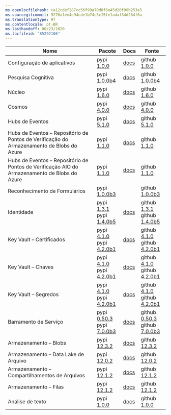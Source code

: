 ```yaml
---
ms.openlocfilehash: ca12cdef287cc56f99a70d8f6e45d20f90b253e5
ms.sourcegitcommit: 9276a1ee4e94cde1b74c3c15fe1adaf34d264f0a
ms.translationtype: HT
ms.contentlocale: pt-BR
ms.lasthandoff: 06/23/2020
ms.locfileid: "85292106"
---
```

| Nome | Pacote | Docs | Fonte |
| ---- | ------- | ---- | ------ |
| Configuração de aplicativos | pypi [1.0.0](https://pypi.org/project/azure-appconfiguration/1.0.0) | [docs](https://docs.microsoft.com/python/api/overview/azure/appconfiguration-readme/) | github [1.0.0](https://github.com/Azure/azure-sdk-for-python/tree/azure-appconfiguration_1.0.0/sdk/appconfiguration/azure-appconfiguration/) |
| Pesquisa Cognitiva | pypi [1.0.0b4](https://pypi.org/project/azure-search-documents/1.0.0b4) | [docs](https://docs.microsoft.com/python/api/overview/azure/search-documents-readme/) | github [1.0.0b4](https://github.com/Azure/azure-sdk-for-python/tree/azure-search-documents_1.0.0b4/sdk/search/azure-search-documents/) |
| Núcleo | pypi [1.6.0](https://pypi.org/project/azure-core/1.6.0) | [docs](https://docs.microsoft.com/python/api/overview/azure/core-readme/) | github [1.6.0](https://github.com/Azure/azure-sdk-for-python/tree/azure-core_1.6.0/sdk/core/azure-core/) |
| Cosmos | pypi [4.0.0](https://pypi.org/project/azure-cosmos/4.0.0) | [docs](https://docs.microsoft.com/python/api/overview/azure/cosmos-readme/) | github [4.0.0](https://github.com/Azure/azure-sdk-for-python/tree/azure-cosmos_4.0.0/sdk/cosmos/azure-cosmos/) |
| Hubs de Eventos | pypi [5.1.0](https://pypi.org/project/azure-eventhub/5.1.0) | [docs](https://docs.microsoft.com/python/api/overview/azure/eventhub-readme/) | github [5.1.0](https://github.com/Azure/azure-sdk-for-python/tree/azure-eventhub_5.1.0/sdk/eventhub/azure-eventhub/) |
| Hubs de Eventos – Repositório de Pontos de Verificação do Armazenamento de Blobs do Azure | pypi [1.1.0](https://pypi.org/project/azure-eventhub-checkpointstoreblob/1.1.0) | [docs](https://docs.microsoft.com/python/api/overview/azure/eventhub-checkpointstoreblob-readme/) | github [1.1.0](https://github.com/Azure/azure-sdk-for-python/tree/azure-eventhub-checkpointstoreblob_1.1.0/sdk/eventhub/azure-eventhub-checkpointstoreblob/) |
| Hubs de Eventos – Repositório de Pontos de Verificação AIO do Armazenamento de Blobs do Azure | pypi [1.1.0](https://pypi.org/project/azure-eventhub-checkpointstoreblob-aio/1.1.0) | [docs](https://docs.microsoft.com/python/api/overview/azure/eventhub-checkpointstoreblob-aio-readme/) | github [1.1.0](https://github.com/Azure/azure-sdk-for-python/tree/azure-eventhub-checkpointstoreblob-aio_1.1.0/sdk/eventhub/azure-eventhub-checkpointstoreblob-aio/) |
| Reconhecimento de Formulários | pypi [1.0.0b3](https://pypi.org/project/azure-ai-formrecognizer/1.0.0b3) |  | github [1.0.0b3](https://github.com/Azure/azure-sdk-for-python/tree/azure-ai-formrecognizer_1.0.0b3/sdk/formrecognizer/azure-ai-formrecognizer/) |
| Identidade | pypi [1.3.1](https://pypi.org/project/azure-identity/1.3.1)<br>pypi [1.4.0b5](https://pypi.org/project/azure-identity/1.4.0b5) | [docs](https://docs.microsoft.com/python/api/overview/azure/identity-readme/) | github [1.3.1](https://github.com/Azure/azure-sdk-for-python/tree/azure-identity_1.3.1/sdk/identity/azure-identity/)<br>github [1.4.0b5](https://github.com/Azure/azure-sdk-for-python/tree/azure-identity_1.4.0b5/sdk/identity/azure-identity/) |
| Key Vault – Certificados | pypi [4.1.0](https://pypi.org/project/azure-keyvault-certificates/4.1.0)<br>pypi [4.2.0b1](https://pypi.org/project/azure-keyvault-certificates/4.2.0b1) | [docs](https://docs.microsoft.com/python/api/overview/azure/keyvault-certificates-readme/) | github [4.1.0](https://github.com/Azure/azure-sdk-for-python/tree/azure-keyvault-certificates_4.1.0/sdk/keyvault/azure-keyvault-certificates/)<br>github [4.2.0b1](https://github.com/Azure/azure-sdk-for-python/tree/azure-keyvault-certificates_4.2.0b1/sdk/keyvault/azure-keyvault-certificates/) |
| Key Vault – Chaves | pypi [4.1.0](https://pypi.org/project/azure-keyvault-keys/4.1.0)<br>pypi [4.2.0b1](https://pypi.org/project/azure-keyvault-keys/4.2.0b1) | [docs](https://docs.microsoft.com/python/api/overview/azure/keyvault-keys-readme/) | github [4.1.0](https://github.com/Azure/azure-sdk-for-python/tree/azure-keyvault-keys_4.1.0/sdk/keyvault/azure-keyvault-keys/)<br>github [4.2.0b1](https://github.com/Azure/azure-sdk-for-python/tree/azure-keyvault-keys_4.2.0b1/sdk/keyvault/azure-keyvault-keys/) |
| Key Vault – Segredos | pypi [4.1.0](https://pypi.org/project/azure-keyvault-secrets/4.1.0)<br>pypi [4.2.0b1](https://pypi.org/project/azure-keyvault-secrets/4.2.0b1) | [docs](https://docs.microsoft.com/python/api/overview/azure/keyvault-secrets-readme/) | github [4.1.0](https://github.com/Azure/azure-sdk-for-python/tree/azure-keyvault-secrets_4.1.0/sdk/keyvault/azure-keyvault-secrets/)<br>github [4.2.0b1](https://github.com/Azure/azure-sdk-for-python/tree/azure-keyvault-secrets_4.2.0b1/sdk/keyvault/azure-keyvault-secrets/) |
| Barramento de Serviço | pypi [0.50.3](https://pypi.org/project/azure-servicebus/0.50.3)<br>pypi [7.0.0b3](https://pypi.org/project/azure-servicebus/7.0.0b3) | [docs](https://docs.microsoft.com/python/api/overview/azure/servicebus-readme/) | github [0.50.3](https://github.com/Azure/azure-sdk-for-python/tree/azure-servicebus_0.50.3/sdk/servicebus/azure-servicebus/)<br>github [7.0.0b3](https://github.com/Azure/azure-sdk-for-python/tree/azure-servicebus_7.0.0b3/sdk/servicebus/azure-servicebus/) |
| Armazenamento – Blobs | pypi [12.3.2](https://pypi.org/project/azure-storage-blob/12.3.2) | [docs](https://docs.microsoft.com/python/api/overview/azure/storage-blob-readme/) | github [12.3.2](https://github.com/Azure/azure-sdk-for-python/tree/azure-storage-blob_12.3.2/sdk/storage/azure-storage-blob/) |
| Armazenamento – Data Lake de Arquivo | pypi [12.0.2](https://pypi.org/project/azure-storage-file-datalake/12.0.2) | [docs](https://docs.microsoft.com/python/api/overview/azure/storage-file-datalake-readme/) | github [12.0.2](https://github.com/Azure/azure-sdk-for-python/tree/azure-storage-file-datalake_12.0.2/sdk/storage/azure-storage-file-datalake/) |
| Armazenamento – Compartilhamentos de Arquivos | pypi [12.1.2](https://pypi.org/project/azure-storage-file-share/12.1.2) | [docs](https://docs.microsoft.com/python/api/overview/azure/storage-file-share-readme/) | github [12.1.2](https://github.com/Azure/azure-sdk-for-python/tree/azure-storage-file-share_12.1.2/sdk/storage/azure-storage-file-share/) |
| Armazenamento – Filas | pypi [12.1.2](https://pypi.org/project/azure-storage-queue/12.1.2) | [docs](https://docs.microsoft.com/python/api/overview/azure/storage-queue-readme/) | github [12.1.2](https://github.com/Azure/azure-sdk-for-python/tree/azure-storage-queue_12.1.2/sdk/storage/azure-storage-queue/) |
| Análise de texto | pypi [1.0.0](https://pypi.org/project/azure-ai-textanalytics/1.0.0) | [docs](https://docs.microsoft.com/python/api/overview/azure/ai-textanalytics-readme/) | github [1.0.0](https://github.com/Azure/azure-sdk-for-python/tree/azure-ai-textanalytics_1.0.0/sdk/textanalytics/azure-ai-textanalytics/) |

